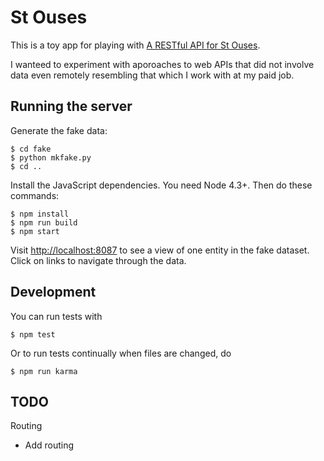St Ouses
========

This is a toy app for playing with [A RESTful API for St Ouses][1].

I wanteed to experiment with aporoaches to web APIs that did not
involve data even remotely resembling that which I work with at my
paid job.

  [1]: http://alleged.org.uk/pdc/2016/02/19.html


Running the server
------------------

Generate the fake data:

    $ cd fake
    $ python mkfake.py
    $ cd ..

Install the JavaScript dependencies. You need Node 4.3+. Then do these commands:

    $ npm install
    $ npm run build
    $ npm start

Visit <http://localhost:8087> to see a view of one entity in the fake
dataset. Click on links to navigate through the data.


Development
-----------

You can run tests with

    $ npm test

Or to run tests continually when files are changed, do

    $ npm run karma


TODO
----

Routing
- Add routing
